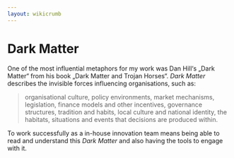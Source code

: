 ```yaml
---
layout: wikicrumb 
---
```

# Dark Matter
One of the most influential metaphors for my work was Dan Hill‘s „Dark Matter“ from his book „Dark Matter and Trojan Horses“.
_Dark Matter_ describes the invisible forces influencing organisations, such as:

> organisational culture, policy environments, market mechanisms, legislation, finance models and other incentives, governance structures, tradition and habits, local culture and national identity, the habitats, situations and events that decisions are produced within.

To work successfully as a in-house innovation team means being able to read and understand this _Dark Matter_ and also having the tools to engage with it.